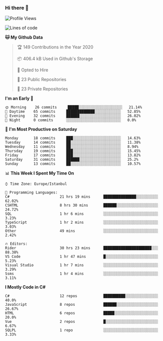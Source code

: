 ### Hi there 👋

<!--START_SECTION:waka-->
![Profile Views](http://img.shields.io/badge/Profile%20Views-1-blue)

![Lines of code](https://img.shields.io/badge/From%20Hello%20World%20I%27ve%20Written-20.2%20million%20lines%20of%20code-blue)

**🐱 My Github Data** 

> 🏆 149 Contributions in the Year 2020
 > 
> 📦 406.4 kB Used in Github's Storage 
 > 
> 💼 Opted to Hire
 > 
> 📜 23 Public Repositories
 > 
> 🔑 23 Private Repositories 

**I'm an Early 🐤** 

```text
🌞 Morning    26 commits     █████░░░░░░░░░░░░░░░░░░░░   21.14% 
🌆 Daytime    65 commits     █████████████░░░░░░░░░░░░   52.85% 
🌃 Evening    32 commits     ██████░░░░░░░░░░░░░░░░░░░   26.02% 
🌙 Night      0 commits      ░░░░░░░░░░░░░░░░░░░░░░░░░   0.0%

```
📅 **I'm Most Productive on Saturday** 

```text
Monday       18 commits     ███░░░░░░░░░░░░░░░░░░░░░░   14.63% 
Tuesday      14 commits     ██░░░░░░░░░░░░░░░░░░░░░░░   11.38% 
Wednesday    11 commits     ██░░░░░░░░░░░░░░░░░░░░░░░   8.94% 
Thursday     19 commits     ███░░░░░░░░░░░░░░░░░░░░░░   15.45% 
Friday       17 commits     ███░░░░░░░░░░░░░░░░░░░░░░   13.82% 
Saturday     31 commits     ██████░░░░░░░░░░░░░░░░░░░   25.2% 
Sunday       13 commits     ██░░░░░░░░░░░░░░░░░░░░░░░   10.57%

```


📊 **This Week I Spent My Time On** 

```text
⌚︎ Time Zone: Europe/Istanbul

💬 Programming Languages: 
C#                       21 hrs 19 mins      ███████████████░░░░░░░░░░   62.02% 
CSHTML                   8 hrs 30 mins       ██████░░░░░░░░░░░░░░░░░░░   24.72% 
SQL                      1 hr 6 mins         ░░░░░░░░░░░░░░░░░░░░░░░░░   3.23% 
TypeScript               1 hr 2 mins         ░░░░░░░░░░░░░░░░░░░░░░░░░   3.03% 
Other                    49 mins             ░░░░░░░░░░░░░░░░░░░░░░░░░   2.42%

🔥 Editors: 
Rider                    30 hrs 23 mins      ██████████████████████░░░   88.38% 
VS Code                  1 hr 47 mins        █░░░░░░░░░░░░░░░░░░░░░░░░   5.23% 
Visual Studio            1 hr 7 mins         ░░░░░░░░░░░░░░░░░░░░░░░░░   3.29% 
Ssms                     1 hr 4 mins         ░░░░░░░░░░░░░░░░░░░░░░░░░   3.11%

```

**I Mostly Code in C#** 

```text
C#                       12 repos            ██████████░░░░░░░░░░░░░░░   40.0% 
JavaScript               8 repos             ██████░░░░░░░░░░░░░░░░░░░   26.67% 
HTML                     6 repos             █████░░░░░░░░░░░░░░░░░░░░   20.0% 
Vue                      2 repos             █░░░░░░░░░░░░░░░░░░░░░░░░   6.67% 
SQLPL                    1 repo              ░░░░░░░░░░░░░░░░░░░░░░░░░   3.33%

```



<!--END_SECTION:waka-->

<!--
**ebubekirdinc/ebubekirdinc** is a ✨ _special_ ✨ repository because its `README.md` (this file) appears on your GitHub profile.

Here are some ideas to get you started:

- 🔭 I’m currently working on ...
- 🌱 I’m currently learning ...
- 👯 I’m looking to collaborate on ...
- 🤔 I’m looking for help with ...
- 💬 Ask me about ...
- 📫 How to reach me: ...
- 😄 Pronouns: ...
- ⚡ Fun fact: ...
-->
